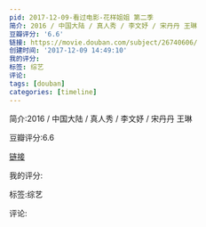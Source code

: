```yaml
---
pid: 2017-12-09-看过电影-花样姐姐 第二季
简介: 2016 / 中国大陆 / 真人秀 / 李文妤 / 宋丹丹 王琳
豆瓣评分: '6.6'
链接: https://movie.douban.com/subject/26740606/
创建时间: '2017-12-09 14:49:10'
我的评分:
标签: 综艺
评论:
tags: [douban]
categories: [timeline]
---
```

简介:2016 / 中国大陆 / 真人秀 / 李文妤 / 宋丹丹 王琳

豆瓣评分:6.6

[链接](https://movie.douban.com/subject/26740606/)

我的评分:

标签:综艺

评论:

